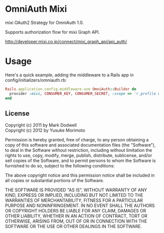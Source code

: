 # OmniAuth Mixi

mixi OAuth2 Strategy for OmniAuth 1.0.

Supports authorization flow for mixi Graph API.

http://developer.mixi.co.jp/connect/mixi_graph_api/api_auth/

# Usage

Here's a quick example, adding the middleware to a Rails app in config/initializers/omniauth.rb:

```ruby
Rails.application.config.middleware.use OmniAuth::Builder do
  provider :mixi, CONSUMER_KEY, CONSUMER_SECRET, :scope => 'r_profile w_voice', :display => 'pc', :thumbnailPrivacy => 'everyone'
end
```

## License

Copyright (c) 2011 by Mark Dodwell  
Copyright (c) 2012 by Yusuke Morimoto

Permission is hereby granted, free of charge, to any person obtaining a copy of this software and associated documentation files (the "Software"), to deal in the Software without restriction, including without limitation the rights to use, copy, modify, merge, publish, distribute, sublicense, and/or sell copies of the Software, and to permit persons to whom the Software is furnished to do so, subject to the following conditions:

The above copyright notice and this permission notice shall be included in all copies or substantial portions of the Software.

THE SOFTWARE IS PROVIDED "AS IS", WITHOUT WARRANTY OF ANY KIND, EXPRESS OR IMPLIED, INCLUDING BUT NOT LIMITED TO THE WARRANTIES OF MERCHANTABILITY, FITNESS FOR A PARTICULAR PURPOSE AND NONINFRINGEMENT. IN NO EVENT SHALL THE AUTHORS OR COPYRIGHT HOLDERS BE LIABLE FOR ANY CLAIM, DAMAGES OR OTHER LIABILITY, WHETHER IN AN ACTION OF CONTRACT, TORT OR OTHERWISE, ARISING FROM, OUT OF OR IN CONNECTION WITH THE SOFTWARE OR THE USE OR OTHER DEALINGS IN THE SOFTWARE.
